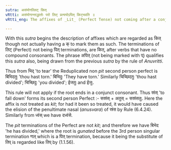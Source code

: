 ```yaml
---
sutra: असंयोगल्लिट् कित्
vRtti: असंयोगान्ताद्धातोः परो लिट् प्रत्ययोऽपित् किट्भवति ॥
vRtti_eng: The affixes of _Lit_ (Perfect Tense) not coming after a conjunct consonant, are as if they had an indicatory क् (_kit_).

---
```

With this _sutra_ begins the description of affixes which are regarded as कित् though not actually having a क् to mark them as such. The terminations of लिट् (Perfect) not being पित् terminations, are कित्, after verbs that have no compound consonants. The phrase अपित् (not being marked with प्) qualifies this _sutra_ also, being drawn from the previous _sutra_ by the rule of _Anuvritti_.

Thus from भिद् 'to tear' the Reduplicated non _pit_ second person perfect is बिभिदतुः 'thou hast torn.' बिभिदुः 'They have torn.'
Similarly चिच्छिदतुः 'thou hast divided'; चिच्छिदुः 'you divided'; ईजतुः and ईजुः.

This rule will not apply if the root ends in a conjunct consonant. Thus स्रंस् 'to fall down' forms its second person Perfect :- सस्रंस् + अतुस् = सस्रंसतुः. Here the affix is not treated as _kit_; for had it been so treated, it would have caused the elision of the penultimate nasal (_anusvara_) of स्रंस by Rule (6.4.24). Similarly from ध्वंस् we have दध्वंसे.

The _pit_ terminations of the Perfect are not _kit_; and therefore we have बिभेद 'he has divided,' where the root is _gunated_ before the 3rd person singular termination णल् which is a पित् termination, because it being the substitute of तिप् is regarded like तिप् by (1.1.56).